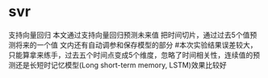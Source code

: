 # svr
支持向量回归
本文通过支持向量回归预测未来值
把时间切片，通过过去5个值预测将来的一个值
文内还有自动调参和保存模型的部分
#本次实验结果误差较大，只能算拿来练手，过去五个时间点变成5个维度，忽略了时间相关性，连续值的预测还是长短时记忆模型(Long short-term memory, LSTM)效果比较好
